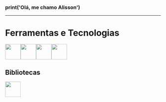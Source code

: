  ### print('Olá, me chamo Alisson')
 <hr>
<h1>Ferramentas e Tecnologias</h1>

<img src="https://cdn.jsdelivr.net/gh/devicons/devicon/icons/python/python-original.svg" width="50" height="50"/><img src="https://cdn.jsdelivr.net/gh/devicons/devicon/icons/pycharm/pycharm-original.svg" width="50" height="50"/><img src="https://cdn.jsdelivr.net/gh/devicons/devicon/icons/vscode/vscode-original.svg" width="50" height="50"/><img src="https://cdn.jsdelivr.net/gh/devicons/devicon/icons/flask/flask-original.svg" width="50" height="50"/>

<h2>Bibliotecas</h2>          
<img src="https://cdn.jsdelivr.net/gh/devicons/devicon/icons/pandas/pandas-original-wordmark.svg" width="50" height="50"/>
